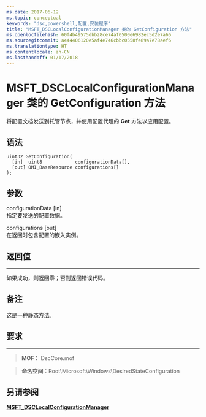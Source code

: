 ```yaml
---
ms.date: 2017-06-12
ms.topic: conceptual
keywords: "dsc,powershell,配置,安装程序"
title: "MSFT_DSCLocalConfigurationManager 类的 GetConfiguration 方法"
ms.openlocfilehash: 60f4b49575dbb28ce74af0500e6982ec5d2e7a66
ms.sourcegitcommit: a444406120e5af4e746cbbc0558fe89a7e78aef6
ms.translationtype: HT
ms.contentlocale: zh-CN
ms.lasthandoff: 01/17/2018
---
```

# <a name="getconfiguration-method-of-the-msftdsclocalconfigurationmanager-class"></a>MSFT_DSCLocalConfigurationManager 类的 GetConfiguration 方法

将配置文档发送到托管节点，并使用配置代理的 **Get** 方法以应用配置。

<a name="syntax"></a>语法
------

```mof
uint32 GetConfiguration(
  [in]  uint8            configurationData[],
  [out] OMI_BaseResource configurations[]
);
```

<a name="parameters"></a>参数
----------

configurationData \[in\]  
指定要发送的配置数据。

configurations \[out\]  
在返回时包含配置的嵌入实例。

## <a name="return-value"></a>返回值
------------

如果成功，则返回零；否则返回错误代码。

## <a name="remarks"></a>备注

这是一种静态方法。

## <a name="requirements"></a>要求
------------
>**MOF：** DscCore.mof

>**命名空间**：Root\Microsoft\Windows\DesiredStateConfiguration


## <a name="see-also"></a>另请参阅


[**MSFT_DSCLocalConfigurationManager**](msft-dsclocalconfigurationmanager.md)
 

 



